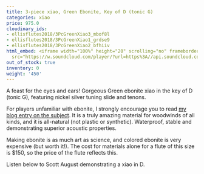 ```yaml
---
title: 3-piece xiao, Green Ebonite, Key of D (tonic G)
categories: xiao
price: 975.0
cloudinary_ids:
- ellisflutes2018/3PcGreenXiao3_mbof8l
- ellisflutes2018/3PcGreenXiao1_grdse9
- ellisflutes2018/3PcGreenXiao2_bfhiiv
html_embed: <iframe width="100%" height="20" scrolling="no" frameborder="no" allow="autoplay"
  src="https://w.soundcloud.com/player/?url=https%3A//api.soundcloud.com/tracks/232506958&color=%23ff5500&inverse=false&auto_play=false&show_user=true"></iframe>
out_of_stock: true
inventory: 0
weight: '450'
---
```


A feast for the eyes and ears!  Gorgeous Green ebonite xiao in the key of D (tonic G), featuring nickel silver tuning slide and tenons.

For players unfamiliar with ebonite, I strongly encourage you to read [my blog entry on the subject](http://ellisflutes.com/blog/what-is-ebonite).  It is a truly amazing material for woodwinds of all kinds, and it is all-natural (not plastic or synthetic).  Waterproof, stable and demonstrating superior acoustic properties.

Making ebonite is as much art as science, and colored ebonite is very expensive (but worth it!).  The cost for materials alone for a flute of this size is $150, so the price of the flute reflects this.

Listen below to Scott August demonstrating a xiao in D.